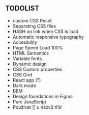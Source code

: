 ## TODOLIST
- custom CSS Reset
- Separating CSS files
- HASH on link when CSS is load
- Automatic responsive typography
- Accesibility
- Page Speed Load 100%
- HTML Semantics
- Variable fonts
- Dynamic design
- CSS Custom properties
- CSS Grid
- React app (?)
- Dark mode
- BEM
- Design foundations in Figma
- Pure JavaScript
- Používat [] u názvů tříd
